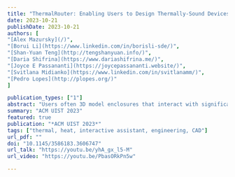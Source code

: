 ```yaml
---
title: "ThermalRouter: Enabling Users to Design Thermally-Sound Devices"
date: 2023-10-21
publishDate: 2023-10-21
authors: [
"[Alex Mazursky](/)",
"[Borui Li](https://www.linkedin.com/in/borisli-sde/)", 
"[Shan-Yuan Teng](http://tengshanyuan.info/)", 
"[Daria Shifrina](https://www.dariashifrina.me/)", 
"[Joyce E Passananti](https://joycepassananti.website/)", 
"[Svitlana Midianko](https://www.linkedin.com/in/svitlanamm/)", 
"[Pedro Lopes](http://plopes.org/)"
]

publication_types: ["1"]
abstract: "Users often 3D model enclosures that interact with significant heat sources, such as electronics or appliances that generate heat (e.g., CPU, motor, lamps, etc.). While parts made by users might function well aesthetically or structurally, they are rarely thermally-sound. This happens because heat transfer is non-intuitive; thus, engineering thermal solutions is not straightforward. To tackle this, we developed ThermalRouter, a CAD plugin that assists with improving the thermal performance of their models. ThermalRouter automatically converts regions of the model to be made from thermally-conductive materials (such as nylon or metallic-silicone). These regions act as heat channels, branching away from hotspots to dissipate heat. The key is that ThermalRouter automatically simulates the thermal performance of many possible heat channel configurations and presents the user with the most thermally-sound design (e.g., lowest temperature). Furthermore, it allows users to customize by balancing costs, indicating non-modifiable geometry, etc. Most importantly, ThermalRouter achieves this without requiring manual labor to set up or parse the results of complex thermal simulations."
summary: "ACM UIST 2023"
featured: true
publication: "*ACM UIST 2023*"
tags: ["thermal, heat, interactive assistant, engineering, CAD"]
url_pdf: ""
doi: "10.1145/3586183.3606747"
url_talk: "https://youtu.be/yhA_gx_l5-M"
url_video: "https://youtu.be/PbasORkPn5w"

---
```


